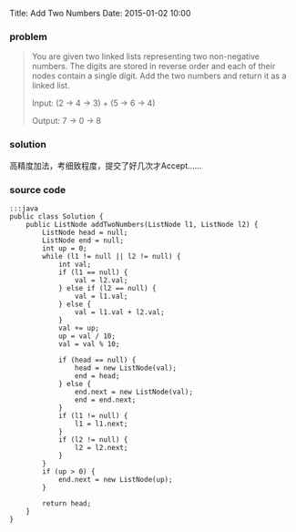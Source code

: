 Title: Add Two Numbers
Date: 2015-01-02 10:00

### problem

>You are given two linked lists representing two non-negative numbers. The digits are stored in reverse order and each of their nodes contain a single digit. Add the two numbers and return it as a linked list.
>
>Input: (2 -> 4 -> 3) + (5 -> 6 -> 4)
>
>Output: 7 -> 0 -> 8

### solution
高精度加法，考细致程度，提交了好几次才Accept……

### source code
    :::java
    public class Solution {
        public ListNode addTwoNumbers(ListNode l1, ListNode l2) {
            ListNode head = null;
            ListNode end = null;
            int up = 0;
            while (l1 != null || l2 != null) {
                int val;
                if (l1 == null) {
                    val = l2.val;
                } else if (l2 == null) {
                    val = l1.val;
                } else {
                    val = l1.val + l2.val;
                }
                val += up;
                up = val / 10;
                val = val % 10;
                
                if (head == null) {
                    head = new ListNode(val);
                    end = head;
                } else {
                    end.next = new ListNode(val);
                    end = end.next;
                }
                if (l1 != null) {
                    l1 = l1.next;
                }
                if (l2 != null) {
                    l2 = l2.next;
                }
            }
            if (up > 0) {
                end.next = new ListNode(up);
            }

            return head;
        }
    }